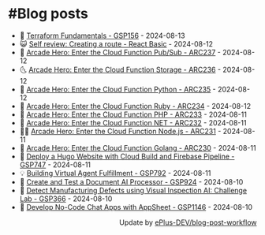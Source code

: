 # #Blog posts
<!-- BLOG-POST-LIST:START -->
- 🧰 [Terraform Fundamentals - GSP156](https://eplus.dev/terraform-fundamentals-gsp156) - 2024-08-13
- 😺 [Self review: Creating a route - React Basic](https://eplus.dev/self-review-creating-a-route-react-basic) - 2024-08-12
- 🗽 [Arcade Hero: Enter the Cloud Function Pub/Sub - ARC237](https://eplus.dev/arcade-hero-enter-the-cloud-function-pub-sub-arc-237) - 2024-08-12
- 🌜 [Arcade Hero: Enter the Cloud Function Storage - ARC236](https://eplus.dev/arcade-hero-enter-the-cloud-function-storage-arc236) - 2024-08-12
- 📝 [Arcade Hero: Enter the Cloud Function Python - ARC235](https://eplus.dev/arcade-hero-enter-the-cloud-function-python-arc235) - 2024-08-12
- 🚀 [Arcade Hero: Enter the Cloud Function Ruby - ARC234](https://eplus.dev/arcade-hero-enter-the-cloud-function-ruby-arc234) - 2024-08-12
- 💼 [Arcade Hero: Enter the Cloud Function PHP - ARC233](https://eplus.dev/arcade-hero-enter-the-cloud-function-php-arc233) - 2024-08-11
- 🦣 [Arcade Hero: Enter the Cloud Function NET - ARC232](https://eplus.dev/arcade-hero-enter-the-cloud-function-net-arc232) - 2024-08-11
- 👨‍🏫 [Arcade Hero: Enter the Cloud Function Node.js - ARC231](https://eplus.dev/arcade-hero-enter-the-cloud-function-nodejs-arc231) - 2024-08-11
- 🔭 [Arcade Hero: Enter the Cloud Function Golang - ARC230](https://eplus.dev/arcade-hero-enter-the-cloud-function-golang-arc230) - 2024-08-11
- 🤡 [Deploy a Hugo Website with Cloud Build and Firebase Pipeline - GSP747](https://eplus.dev/deploy-a-hugo-website-with-cloud-build-and-firebase-pipeline-gsp747) - 2024-08-11
- 💡 [Building Virtual Agent Fulfillment - GSP792](https://eplus.dev/building-virtual-agent-fulfillment-gsp792) - 2024-08-11
- 🦣 [Create and Test a Document AI Processor - GSP924](https://eplus.dev/create-and-test-a-document-ai-processor-gsp-924) - 2024-08-10
- 💪 [Detect Manufacturing Defects using Visual Inspection AI: Challenge Lab - GSP366](https://eplus.dev/detect-manufacturing-defects-using-visual-inspection-ai-challenge-lab-gsp366) - 2024-08-10
- 🤡 [Develop No-Code Chat Apps with AppSheet - GSP1146](https://eplus.dev/develop-no-code-chat-apps-with-appsheet-gsp1146) - 2024-08-10<!-- BLOG-POST-LIST:END -->
<div align="right">
  Update by <a target="_blank"
    href="https://github.com/ePlus-DEV/blog-post-workflow">ePlus-DEV/blog-post-workflow</a>
</div>
